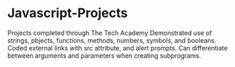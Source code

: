 # Javascript-Projects
Projects completed through The Tech Academy
Demonstrated use of strings, pbjects, functions, methods, numbers, symbols, and booleans.
Coded external links with src attribute, and alert prompts.
Can differentiate between arguments and parameters when creating subprograms.